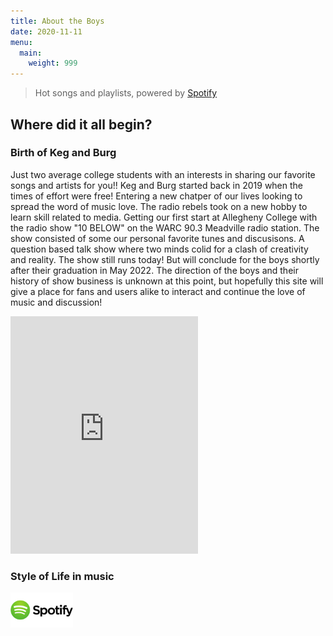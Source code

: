 ```yaml
---
title: About the Boys
date: 2020-11-11
menu:
  main:
    weight: 999
---
```

> Hot songs and playlists, powered by <a href="http://www.spotify.com/us/" target="_blank">Spotify</a>

## Where did it all begin?

###  Birth of Keg and Burg

Just two average college students with an interests in sharing our favorite songs and artists for you!! Keg and Burg started back in 2019 when the times of effort were free! Entering a new chatper of our lives looking to spread the word of music love. The radio rebels took on a new hobby to learn skill related to media. Getting our first start at Allegheny College with the radio show "10 BELOW" on the WARC 90.3 Meadville radio station. The show consisted of some our personal favorite tunes and discusisons. A question based talk show where two minds colid for a clash of creativity and reality. The show still runs today! But will conclude for the boys shortly after their graduation in May 2022. The direction of the boys and their history of show business is unknown at this point, but hopefully this site will give a place for fans and users alike to interact and continue the love of music and discussion! 

<iframe src="https://open.spotify.com/embed/playlist/32vz3oojrrruNtchJAvveo" width="300" height="380" frameborder="0" allowtransparency="true" allow="encrypted-media"></iframe>

###  Style of Life in music

<p> <a href="http://www.spotify.com/us/"><img src ="../static/images/spotify.png" alt ="spotify.com" width="100" heigh="132"</a> </p>

